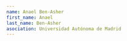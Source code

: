```yaml
---
name: Anael Ben-Asher
first_name: Anael
last_name: Ben-Asher
asociation: Universidad Autónoma de Madrid
---
```

